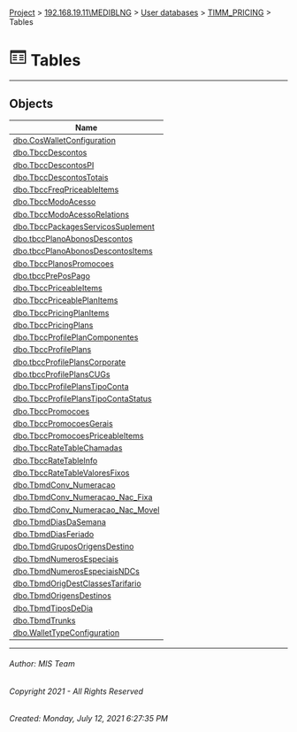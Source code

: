 #### 

[Project](../../../../index.md) > [192.168.19.11\\MEDIBLNG](../../../index.md) > [User databases](../../index.md) > [TIMM_PRICING](../index.md) > Tables

# ![Tables](../../../../Images/Table32.png) Tables

---

## <a name="#objects"></a>Objects

| Name |
|---|
| [dbo.CosWalletConfiguration](CosWalletConfiguration.md) |
| [dbo.TbccDescontos](TbccDescontos.md) |
| [dbo.TbccDescontosPI](TbccDescontosPI.md) |
| [dbo.TbccDescontosTotais](TbccDescontosTotais.md) |
| [dbo.TbccFreqPriceableItems](TbccFreqPriceableItems.md) |
| [dbo.TbccModoAcesso](TbccModoAcesso.md) |
| [dbo.TbccModoAcessoRelations](TbccModoAcessoRelations.md) |
| [dbo.TbccPackagesServicosSuplement](TbccPackagesServicosSuplement.md) |
| [dbo.tbccPlanoAbonosDescontos](tbccPlanoAbonosDescontos.md) |
| [dbo.tbccPlanoAbonosDescontosItems](tbccPlanoAbonosDescontosItems.md) |
| [dbo.TbccPlanosPromocoes](TbccPlanosPromocoes.md) |
| [dbo.tbccPrePosPago](tbccPrePosPago.md) |
| [dbo.TbccPriceableItems](TbccPriceableItems.md) |
| [dbo.TbccPriceablePlanItems](TbccPriceablePlanItems.md) |
| [dbo.TbccPricingPlanItems](TbccPricingPlanItems.md) |
| [dbo.TbccPricingPlans](TbccPricingPlans.md) |
| [dbo.TbccProfilePlanComponentes](TbccProfilePlanComponentes.md) |
| [dbo.TbccProfilePlans](TbccProfilePlans.md) |
| [dbo.tbccProfilePlansCorporate](tbccProfilePlansCorporate.md) |
| [dbo.tbccProfilePlansCUGs](tbccProfilePlansCUGs.md) |
| [dbo.TbccProfilePlansTipoConta](TbccProfilePlansTipoConta.md) |
| [dbo.TbccProfilePlansTipoContaStatus](TbccProfilePlansTipoContaStatus.md) |
| [dbo.TbccPromocoes](TbccPromocoes.md) |
| [dbo.TbccPromocoesGerais](TbccPromocoesGerais.md) |
| [dbo.TbccPromocoesPriceableItems](TbccPromocoesPriceableItems.md) |
| [dbo.TbccRateTableChamadas](TbccRateTableChamadas.md) |
| [dbo.TbccRateTableInfo](TbccRateTableInfo.md) |
| [dbo.TbccRateTableValoresFixos](TbccRateTableValoresFixos.md) |
| [dbo.TbmdConv_Numeracao](TbmdConv_Numeracao.md) |
| [dbo.TbmdConv_Numeracao_Nac_Fixa](TbmdConv_Numeracao_Nac_Fixa.md) |
| [dbo.TbmdConv_Numeracao_Nac_Movel](TbmdConv_Numeracao_Nac_Movel.md) |
| [dbo.TbmdDiasDaSemana](TbmdDiasDaSemana.md) |
| [dbo.TbmdDiasFeriado](TbmdDiasFeriado.md) |
| [dbo.TbmdGruposOrigensDestino](TbmdGruposOrigensDestino.md) |
| [dbo.TbmdNumerosEspeciais](TbmdNumerosEspeciais.md) |
| [dbo.TbmdNumerosEspeciaisNDCs](TbmdNumerosEspeciaisNDCs.md) |
| [dbo.TbmdOrigDestClassesTarifario](TbmdOrigDestClassesTarifario.md) |
| [dbo.TbmdOrigensDestinos](TbmdOrigensDestinos.md) |
| [dbo.TbmdTiposDeDia](TbmdTiposDeDia.md) |
| [dbo.TbmdTrunks](TbmdTrunks.md) |
| [dbo.WalletTypeConfiguration](WalletTypeConfiguration.md) |


---

###### Author:  MIS Team

###### Copyright 2021 - All Rights Reserved

###### Created: Monday, July 12, 2021 6:27:35 PM


